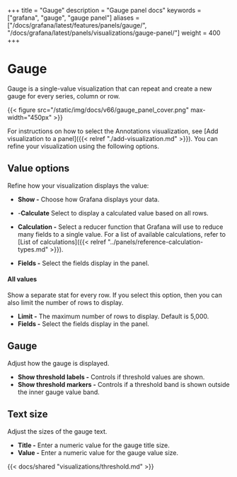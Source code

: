 +++
title = "Gauge"
description = "Gauge panel docs"
keywords = ["grafana", "gauge", "gauge panel"]
aliases = ["/docs/grafana/latest/features/panels/gauge/", "/docs/grafana/latest/panels/visualizations/gauge-panel/"]
weight = 400
+++

# Gauge

Gauge is a single-value visualization that can repeat and create a new gauge for every series, column or row.

{{< figure src="/static/img/docs/v66/gauge_panel_cover.png" max-width="450px" >}}

For instructions on how to select the Annotations visualization, see [Add visualization to a panel]({{< relref "./add-visualization.md" >}}). You can refine your visualization using the following options.

## Value options

Refine how your visualization displays the value:

- **Show -** Choose how Grafana displays your data.
- -**Calculate** Select to display a calculated value based on all rows.

- **Calculation -** Select a reducer function that Grafana will use to reduce many fields to a single value. For a list of available calculations, refer to [List of calculations]({{< relref "../panels/reference-calculation-types.md" >}}).
- **Fields -** Select the fields display in the panel.

#### All values

Show a separate stat for every row. If you select this option, then you can also limit the number of rows to display.

- **Limit -** The maximum number of rows to display. Default is 5,000.
- **Fields -** Select the fields display in the panel.

## Gauge

Adjust how the gauge is displayed.

- **Show threshold labels -** Controls if threshold values are shown.
- **Show threshold markers -** Controls if a threshold band is shown outside the inner gauge value band.

## Text size

Adjust the sizes of the gauge text.

- **Title -** Enter a numeric value for the gauge title size.
- **Value -** Enter a numeric value for the gauge value size.

{{< docs/shared "visualizations/threshold.md" >}}